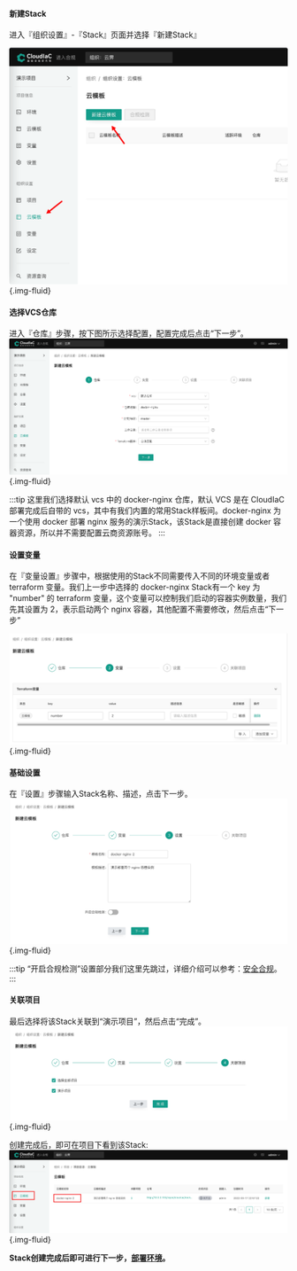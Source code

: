 #### 新建Stack

进入『组织设置』-『Stack』页面并选择『新建Stack』

![picture 14](../images/b09c71a698d3aa34b17c86c0f80922777a31f90dc2abecab16ffa0069a853a65.png){.img-fluid}

#### 选择VCS仓库

进入『仓库』步骤，按下图所示选择配置，配置完成后点击“下一步”。
![picture 15](../images/66515b7cd5b80e508b36220df684074dc661e86846312d48b6c104513082fbe1.png){.img-fluid}

:::tip
这里我们选择默认 vcs 中的 docker-nginx 仓库，默认 VCS 是在 CloudIaC 部署完成后自带的 vcs，其中有我们内置的常用Stack样板间。docker-nginx 为一个使用 docker 部署 nginx 服务的演示Stack，该Stack是直接创建 docker 容器资源，所以并不需要配置云商资源账号。
:::

#### 设置变量
在『变量设置』步骤中，根据使用的Stack不同需要传入不同的环境变量或者 terraform 变量。我们上一步中选择的 docker-nginx Stack有一个 key 为 "number" 的 terraform 变量，这个变量可以控制我们启动的容器实例数量，我们先其设置为 2，表示启动两个 nginx 容器，其他配置不需要修改，然后点击“下一步”

![picture 17](../images/62725f72d459fcc5162e2a1480d67ab857ab727a3d1be0e9af3e2de73f668623.png){.img-fluid}
#### 基础设置
在『设置』步骤输入Stack名称、描述，点击下一步。
![picture 19](../images/ef449158e9e2a813709df080e1099f580446496c627fe1213dd39b9eb2b133b7.png){.img-fluid}

:::tip
“开启合规检测”设置部分我们这里先跳过，详细介绍可以参考：[安全合规](../manual/compliance.md)。
:::

#### 关联项目

最后选择将该Stack关联到“演示项目”，然后点击“完成”。
![picture 20](../images/38d190acf2d49683b9d357842d7257f6ee1e853cb44117b5bdf525187996f100.png){.img-fluid}

创建完成后，即可在项目下看到该Stack:
![picture 21](../images/4731fe1b9ac7f23a80ac0fd89fdb195024373bde178c62ec689786ebc09312f3.png){.img-fluid}

**Stack创建完成后即可进行下一步，[部署环境](./deploy-env.md)。**
